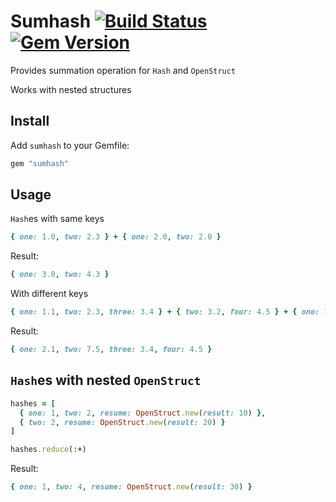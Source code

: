 # Sumhash [![Build Status](https://api.travis-ci.org/shhavel/sumhash.svg?branch=master)](https://travis-ci.org/shhavel/sumhash) [![Gem Version](https://badge.fury.io/rb/sumhash.svg)](https://badge.fury.io/rb/sumhash)

Provides summation operation for `Hash` and `OpenStruct`

Works with nested structures

## Install

Add `sumhash` to your Gemfile:

```ruby
gem "sumhash"
```

## Usage

`Hash`es with same keys

```ruby
{ one: 1.0, two: 2.3 } + { one: 2.0, two: 2.0 }

```

Result:

```ruby
{ one: 3.0, two: 4.3 }
```

With different keys

```ruby
{ one: 1.1, two: 2.3, three: 3.4 } + { two: 3.2, four: 4.5 } + { one: 1.0, two: 2.0 }
```

Result:

```ruby
{ one: 2.1, two: 7.5, three: 3.4, four: 4.5 }
```

## `Hash`es with nested `OpenStruct`

```ruby
hashes = [
  { one: 1, two: 2, resume: OpenStruct.new(result: 10) },
  { two: 2, resume: OpenStruct.new(result: 20) }
]

hashes.reduce(:+)
```

Result:

```ruby
{ one: 1, two: 4, resume: OpenStruct.new(result: 30) }
```
